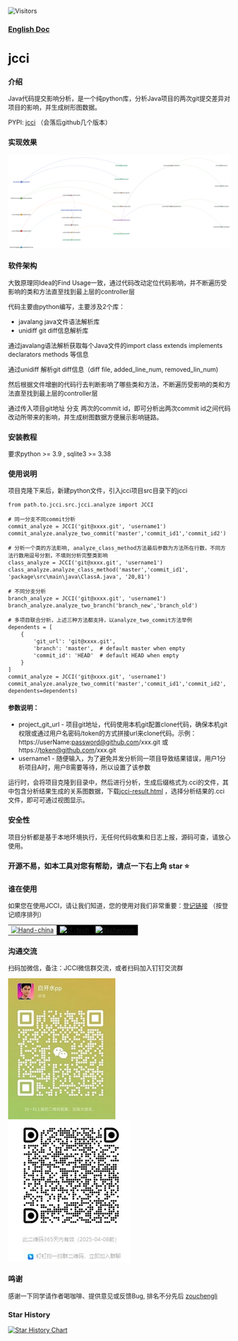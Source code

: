 ![Visitors](https://api.visitorbadge.io/api/visitors?path=https%3A%2F%2Fgithub.com%2Fbaikaishuipp%2Fjcci&countColor=%23263759)

### [English Doc](https://github.com/baikaishuipp/jcci/blob/main/README.en.md)

# jcci

### 介绍
Java代码提交影响分析，是一个纯python库，分析Java项目的两次git提交差异对项目的影响，并生成树形图数据。

PYPI: [jcci](https://pypi.org/project/jcci/) （会落后github几个版本）

### 实现效果
![效果图](./images/cii-result-tree.png)

### 软件架构
大致原理同Idea的Find Usage一致，通过代码改动定位代码影响，并不断遍历受影响的类和方法直至找到最上层的controller层

代码主要由python编写，主要涉及2个库：

* javalang java文件语法解析库
* unidiff git diff信息解析库

通过javalang语法解析获取每个Java文件的import class extends implements declarators methods 等信息

通过unidiff 解析git diff信息（diff file, added_line_num, removed_lin_num)

然后根据文件增删的代码行去判断影响了哪些类和方法，不断遍历受影响的类和方法直至找到最上层的controller层

通过传入项目git地址 分支 两次的commit id，即可分析出两次commit id之间代码改动所带来的影响，并生成树图数据方便展示影响链路。

### 安装教程
要求python >= 3.9 , sqlite3 >= 3.38

### 使用说明
项目克隆下来后，新建python文件，引入jcci项目src目录下的jcci
```
from path.to.jcci.src.jcci.analyze import JCCI

# 同一分支不同commit分析
commit_analyze = JCCI('git@xxxx.git', 'username1')
commit_analyze.analyze_two_commit('master','commit_id1','commit_id2')

# 分析一个类的方法影响, analyze_class_method方法最后参数为方法所在行数，不同方法行数用逗号分割，不填则分析完整类影响
class_analyze = JCCI('git@xxxx.git', 'username1')
class_analyze.analyze_class_method('master','commit_id1', 'package\src\main\java\ClassA.java', '20,81')

# 不同分支分析
branch_analyze = JCCI('git@xxxx.git', 'username1')
branch_analyze.analyze_two_branch('branch_new','branch_old')

# 多项目联合分析，上述三种方法都支持，以analyze_two_commit方法举例
dependents = [
    {
        'git_url': 'git@xxxx.git',
        'branch': 'master',  # default master when empty
        'commit_id': 'HEAD'  # default HEAD when empty
    }
]
commit_analyze = JCCI('git@xxxx.git', 'username1')
commit_analyze.analyze_two_commit('master','commit_id1','commit_id2', dependents=dependents)

```
#### 参数说明：
* project_git_url - 项目git地址，代码使用本机git配置clone代码，确保本机git权限或通过用户名密码/token的方式拼接url来clone代码。示例：https://userName:password@github.com/xxx.git 或 https://token@github.com/xxx.git
* username1 - 随便输入，为了避免并发分析同一项目导致结果错误，用户1分析项目A时，用户B需要等待，所以设置了该参数

运行时，会将项目克隆到目录中，然后进行分析，生成后缀格式为.cci的文件，其中包含分析结果生成的关系图数据，下载[jcci-result.html](https://github.com/baikaishuipp/jcci/blob/main/jcci-result.html) ，选择分析结果的.cci文件，即可可通过视图显示。

### 安全性
项目分析都是基于本地环境执行，无任何代码收集和日志上报，源码可查，请放心使用。

### 开源不易，如本工具对您有帮助，请点一下右上角 star ⭐

### 谁在使用
如果您在使用JCCI，请让我们知道，您的使用对我们非常重要：[登记链接](#33) （按登记顺序排列）
<table>
<tr>
<td>
    <a href="https://www.hand-china.com/">
    <img src="https://www.hand-china.com/static/img/logos.png" alt="Hand-china" width="200" height=""/>
</td>
<td style="background-color: black;">
    <a href="https://www.sf-tech.com.cn/">
    <img src="https://file-cdn.sf-tech.com.cn/4b0e8166vodcq1252208358/bdca0b1d388912589288217241/je8y8PlicMkA.svg" alt="sf-tech" width="200" height=""/>
</td>
<td style="background-color: black;">
    <a href="https://www.dazhenyun.cn/">
    <img src="https://www.dazhenyun.cn/img/dazhen.eebcd251.png" alt="dazhenyun" width="200" height=""/>
</td>
</tr>
</table>

### 沟通交流
扫码加微信，备注：JCCI微信群交流，或者扫码加入钉钉交流群

![微信交流群](./images/wechat.jpg) ![钉钉交流群](./images/jcci_dingding.jpg) 

### 鸣谢
感谢一下同学请作者喝咖啡、提供意见或反馈Bug, 排名不分先后
[zouchengli](https://github.com/zouchengli) 

### Star History

[![Star History Chart](https://api.star-history.com/svg?repos=baikaishuipp/jcci&type=Date)](https://star-history.com/#baikaishuipp/jcci&Date)

